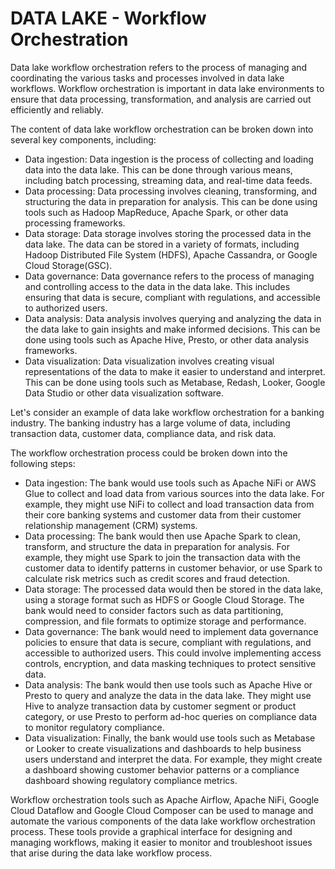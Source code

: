 # DATA LAKE -  Workflow Orchestration

Data lake workflow orchestration refers to the process of managing and coordinating the various tasks and processes involved in data lake workflows. Workflow orchestration is important in data lake environments to ensure that data processing, transformation, and analysis are carried out efficiently and reliably.

The content of data lake workflow orchestration can be broken down into several key components, including:

- Data ingestion: Data ingestion is the process of collecting and loading data into the data lake. This can be done through various means, including batch processing, streaming data, and real-time data feeds.
- Data processing: Data processing involves cleaning, transforming, and structuring the data in preparation for analysis. This can be done using tools such as Hadoop MapReduce, Apache Spark, or other data processing frameworks.
- Data storage: Data storage involves storing the processed data in the data lake. The data can be stored in a variety of formats, including Hadoop Distributed File System (HDFS), Apache Cassandra, or Google Cloud Storage(GSC).
- Data governance: Data governance refers to the process of managing and controlling access to the data in the data lake. This includes ensuring that data is secure, compliant with regulations, and accessible to authorized users.
- Data analysis: Data analysis involves querying and analyzing the data in the data lake to gain insights and make informed decisions. This can be done using tools such as Apache Hive, Presto, or other data analysis frameworks.
- Data visualization: Data visualization involves creating visual representations of the data to make it easier to understand and interpret. This can be done using tools such as Metabase, Redash, Looker, Google Data Studio or other data visualization software.

Let's consider an example of data lake workflow orchestration for a banking industry. The banking industry has a large volume of data, including transaction data, customer data, compliance data, and risk data.

The workflow orchestration process could be broken down into the following steps:
- Data ingestion: The bank would use tools such as Apache NiFi or AWS Glue to collect and load data from various sources into the data lake. For example, they might use NiFi to collect and load transaction data from their core banking systems and customer data from their customer relationship management (CRM) systems.
- Data processing: The bank would then use Apache Spark to clean, transform, and structure the data in preparation for analysis. For example, they might use Spark to join the transaction data with the customer data to identify patterns in customer behavior, or use Spark to calculate risk metrics such as credit scores and fraud detection.
- Data storage: The processed data would then be stored in the data lake, using a storage format such as HDFS or Google Cloud Storage. The bank would need to consider factors such as data partitioning, compression, and file formats to optimize storage and performance.
- Data governance: The bank would need to implement data governance policies to ensure that data is secure, compliant with regulations, and accessible to authorized users. This could involve implementing access controls, encryption, and data masking techniques to protect sensitive data.
- Data analysis: The bank would then use tools such as Apache Hive or Presto to query and analyze the data in the data lake. They might use Hive to analyze transaction data by customer segment or product category, or use Presto to perform ad-hoc queries on compliance data to monitor regulatory compliance.
- Data visualization: Finally, the bank would use tools such as Metabase or Looker to create visualizations and dashboards to help business users understand and interpret the data. For example, they might create a dashboard showing customer behavior patterns or a compliance dashboard showing regulatory compliance metrics.

Workflow orchestration tools such as Apache Airflow, Apache NiFi, Google Cloud Dataflow and Google Cloud Composer can be used to manage and automate the various components of the data lake workflow orchestration process. These tools provide a graphical interface for designing and managing workflows, making it easier to monitor and troubleshoot issues that arise during the data lake workflow process.

